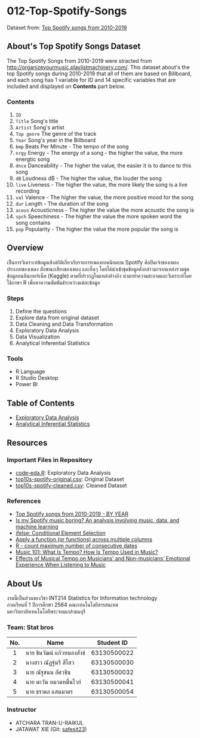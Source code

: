 # 012-Top-Spotify-Songs
Dataset from: [Top Spotify songs from 2010-2019](https://github.com/sit-2021-int214/012-Spotify-Charts/blob/main/top10s-spotify-original.csv)

## About's Top Spotify Songs Dataset
The Top Spotify Songs from 2010-2019 were stracted from http://organizeyourmusic.playlistmachinery.com/. This dataset about's the top Spotify songs during 2010-2019 that all of them are based on Billboard, and each song has 1 variable for ID and 14 specific variables that are included and displayed on **Contents** part below. 


### Contents
1. `ID`
2. `Title` Song's title
3. `Artist` Song's artist
4. `Top genre` The genre of the track
5. `Year` Song's year in the Billboard
6. `bmp` Beats Per Minute - The tempo of the song
7. `nrgy` Energy - The energy of a song - the higher the value, the more energtic song
8. `dnce` Danceability - The higher the value, the easier it is to dance to this song
9. `dB` Loudness dB - The higher the value, the louder the song
10. `live` Liveness - The higher the value, the more likely the song is a live recording
11. `val` Valence - The higher the value, the more positive mood for the song
12. `dur` Length - The duration of the song
13. `acous`  Acousticness - The higher the value the more acoustic the song is
14. `spch` Speechiness - The higher the value the more spoken word the song contains
15. `pop` Popularity - The higher the value the more popular the song is

## Overview
เป็นการวิเคราะห์ข้อมูลเชิงสถิติเกี่ยวกับรายการเพลงยอดนิยมบน Spotify ศิลปินเจ้าของเพลง ประเภทของเพลง ลักษณะเสียงของเพลง และอื่นๆ โดยได้นำเข้าชุดข้อมูลดังกล่าวมาจากแหล่งรวมชุดข้อมูลบนอินเทอร์เน็ต (Kaggle) ตามที่ปรากฏในแหล่งอ้างอิง นำมาทำความสะอาดและวิเคราะห์โดยใช้ภาษา R เพื่อหาความสัมพันธ์ระหว่างแต่ละข้อมูล

### Steps

1. Define the questions
2. Explore data from original dataset
3. Data Cleaning and Data Transformation
4. Exploratory Data Analysis
5. Data Visualization
6. Analytical Inferential Statistics

### Tools

- R Language
- R Studio Desktop
- Power BI

## Table of Contents

- [Exploratory Data Analysis](https://github.com/sit-2021-int214/012-Spotify-Charts/blob/main/01-EDA.md)
- [Analytical Inferential Statistics](https://github.com/sit-2021-int214/012-Top-Spotify-Songs/blob/main/02-AIS.md)

## Resources

### Important Files in Repository
- [code-eda.R](./code-eda.R): Exploratory Data Analysis
- [top10s-spotify-original.csv](./top10s-spotify-original.csv): Original Dataset
- [top10s-spotify-cleaned.csv](https://raw.githubusercontent.com/sit-2021-int214/012-Top-Spotify-Songs/main/top10s-spotify-cleaned.csv): Cleaned Dataset

### References
- [Top Spotify songs from 2010-2019 - BY YEAR](https://www.kaggle.com/leonardopena/top-spotify-songs-from-20102019-by-year)
- [Is my Spotify music boring? An analysis involving music, data, and machine learning](https://towardsdatascience.com/is-my-spotify-music-boring-an-analysis-involving-music-data-and-machine-learning-47550ae931de)
- [ifelse: Conditional Element Selection](https://www.rdocumentation.org/packages/base/versions/3.6.2/topics/ifelse)
- [Apply a function (or functions) across multiple columns](https://dplyr.tidyverse.org/reference/across.html)
- [R - count maximum number of consecutive dates](https://stackoverflow.com/a/53713204)
- [Music 101: What Is Tempo? How Is Tempo Used in Music?](https://www.masterclass.com/articles/music-101-what-is-tempo-how-is-tempo-used-in-music#what-is-tempo)
- [Effects of Musical Tempo on Musicians’ and Non-musicians’ Emotional Experience When Listening to Music](https://www.frontiersin.org/articles/10.3389/fpsyg.2018.02118/full)



## About Us
งานนี้เป็นส่วนของวิชา INT214 Statistics for Information technology <br/> ภาคเรียนที่ 1 ปีการศึกษา 2564 คณะเทคโนโลยีสารสนเทศ <br/> มหาวิทยาลัยเทคโนโลยีพระจอมเกล้าธนบุรี
### Team: Stat bros
| No. | Name              | Student ID   |
|:---:|-------------------|--------------|
|  1  | นาย ชินวัฒน์ แก้วหนองสังข์      | 63130500022  |
|  2  | นางสาว ณัฏฐ์นรี สีไสว   | 63130500030  |
|  3  | นาย ณัฐชนน อัศวชิน   | 63130500032 |
|  4  | นาย ตะวัน หมวดหมื่นไวย์   | 63130500041 |
|  5  | นาย ธราดล แสนมาตร   | 63130500054 |
### Instructor
- ATCHARA TRAN-U-RAIKUL
- JATAWAT XIE (Git: [safesit23](https://github.com/safesit23))




